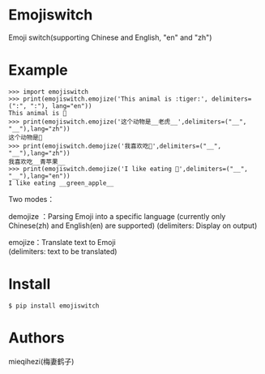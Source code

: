 # Emojiswitch
Emoji switch(supporting Chinese and English, "en" and "zh")
# Example
~~~
>>> import emojiswitch
>>> print(emojiswitch.emojize('This animal is :tiger:', delimiters=(":", ":"), lang="en"))
This animal is 🐅
>>> print(emojiswitch.emojize('这个动物是__老虎__',delimiters=("__", "__"),lang="zh"))
这个动物是🐅
>>> print(emojiswitch.demojize('我喜欢吃🍏',delimiters=("__", "__"),lang="zh"))
我喜欢吃__青苹果__
>>> print(emojiswitch.demojize('I like eating 🍏',delimiters=("__", "__"),lang="en"))
I like eating __green_apple__
~~~
Two modes：

demojize ：Parsing Emoji into a specific language (currently only Chinese(zh) and English(en) are supported)
(delimiters: Display on output)

emojize：Translate text to Emoji                                                                                                                                                             
(delimiters: text to be translated)
# Install
~~~
$ pip install emojiswitch
~~~
# Authors
mieqihezi(梅妻鹤子)
